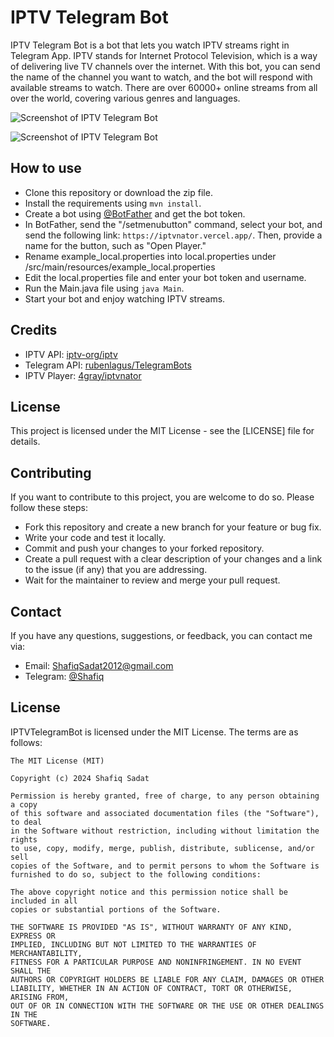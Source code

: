 # IPTV Telegram Bot

IPTV Telegram Bot is a bot that lets you watch IPTV streams right in Telegram App. IPTV stands for Internet Protocol Television, which is a way of delivering live TV channels over the internet. With this bot, you can send the name of the channel you want to watch, and the bot will respond with available streams to watch. There are over 60000+ online streams from all over the world, covering various genres and languages.

![Screenshot of IPTV Telegram Bot](https://i.imgur.com/XVsp1Nd.png)

![Screenshot of IPTV Telegram Bot](https://raw.githubusercontent.com/ShafiqSadat/IPTVTelegramBot/master/screenshots/1.gif)
## How to use

- Clone this repository or download the zip file.
- Install the requirements using `mvn install`.
- Create a bot using [@BotFather](https://t.me/BotFather) and get the bot token.
- In BotFather, send the "/setmenubutton" command, select your bot, and send the following link: ```https://iptvnator.vercel.app/```. Then, provide a name for the button, such as "Open Player."
- Rename example_local.properties into local.properties under /src/main/resources/example_local.properties
- Edit the local.properties file and enter your bot token and username.
- Run the Main.java file using `java Main`.
- Start your bot and enjoy watching IPTV streams.

## Credits

- IPTV API: [iptv-org/iptv](https://github.com/iptv-org/iptv)
- Telegram API: [rubenlagus/TelegramBots](https://github.com/rubenlagus/TelegramBots)
- IPTV Player: [4gray/iptvnator](https://github.com/4gray/iptvnator)

## License

This project is licensed under the MIT License - see the [LICENSE] file for details.

## Contributing

If you want to contribute to this project, you are welcome to do so. Please follow these steps:

- Fork this repository and create a new branch for your feature or bug fix.
- Write your code and test it locally.
- Commit and push your changes to your forked repository.
- Create a pull request with a clear description of your changes and a link to the issue (if any) that you are addressing.
- Wait for the maintainer to review and merge your pull request.

## Contact

If you have any questions, suggestions, or feedback, you can contact me via:

- Email: ShafiqSadat2012@gmail.com
- Telegram: [@Shafiq](https://t.me/Shafiq)

## License
IPTVTelegramBot is licensed under the MIT License. The terms are as follows:

```
The MIT License (MIT)

Copyright (c) 2024 Shafiq Sadat

Permission is hereby granted, free of charge, to any person obtaining a copy
of this software and associated documentation files (the "Software"), to deal
in the Software without restriction, including without limitation the rights
to use, copy, modify, merge, publish, distribute, sublicense, and/or sell
copies of the Software, and to permit persons to whom the Software is
furnished to do so, subject to the following conditions:

The above copyright notice and this permission notice shall be included in all
copies or substantial portions of the Software.

THE SOFTWARE IS PROVIDED "AS IS", WITHOUT WARRANTY OF ANY KIND, EXPRESS OR
IMPLIED, INCLUDING BUT NOT LIMITED TO THE WARRANTIES OF MERCHANTABILITY,
FITNESS FOR A PARTICULAR PURPOSE AND NONINFRINGEMENT. IN NO EVENT SHALL THE
AUTHORS OR COPYRIGHT HOLDERS BE LIABLE FOR ANY CLAIM, DAMAGES OR OTHER
LIABILITY, WHETHER IN AN ACTION OF CONTRACT, TORT OR OTHERWISE, ARISING FROM,
OUT OF OR IN CONNECTION WITH THE SOFTWARE OR THE USE OR OTHER DEALINGS IN THE
SOFTWARE.
```
